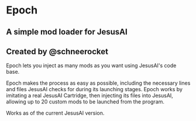 # Epoch
## A simple mod loader for JesusAI
## Created by @schneerocket

Epoch lets you inject as many mods as you want using JesusAI's code base.

Epoch makes the process as easy as possible, including the necessary lines and files JesusAI
checks for during its launching stages. Epoch works by imitating a real JesusAI Cartridge, then
injecting its files into JesusAI, allowing up to 20 custom mods to be launched from the program.

Works as of the current JesusAI version.
